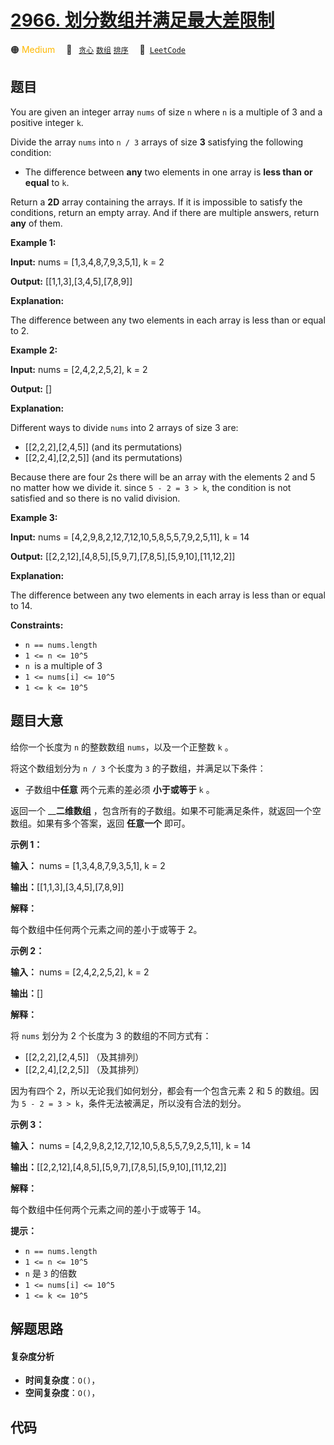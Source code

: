 # [2966. 划分数组并满足最大差限制](https://leetcode.com/problems/divide-array-into-arrays-with-max-difference)

🟠 <font color=#ffb800>Medium</font>&emsp; 🔖&ensp; [`贪心`](/tag/greedy.md) [`数组`](/tag/array.md) [`排序`](/tag/sorting.md)&emsp; 🔗&ensp;[`LeetCode`](https://leetcode.com/problems/divide-array-into-arrays-with-max-difference)

## 题目

You are given an integer array `nums` of size `n` where `n` is a multiple of 3
and a positive integer `k`.

Divide the array `nums` into `n / 3` arrays of size **3** satisfying the
following condition:

  * The difference between **any** two elements in one array is **less than or equal** to `k`.

Return a **2D** array containing the arrays. If it is impossible to satisfy
the conditions, return an empty array. And if there are multiple answers,
return **any** of them.



**Example 1:**

**Input:** nums = [1,3,4,8,7,9,3,5,1], k = 2

**Output:** [[1,1,3],[3,4,5],[7,8,9]]

**Explanation:**

The difference between any two elements in each array is less than or equal to
2.

**Example 2:**

**Input:** nums = [2,4,2,2,5,2], k = 2

**Output:** []

**Explanation:**

Different ways to divide `nums` into 2 arrays of size 3 are:

  * [[2,2,2],[2,4,5]] (and its permutations)
  * [[2,2,4],[2,2,5]] (and its permutations)

Because there are four 2s there will be an array with the elements 2 and 5 no
matter how we divide it. since `5 - 2 = 3 > k`, the condition is not satisfied
and so there is no valid division.

**Example 3:**

**Input:** nums = [4,2,9,8,2,12,7,12,10,5,8,5,5,7,9,2,5,11], k = 14

**Output:** [[2,2,12],[4,8,5],[5,9,7],[7,8,5],[5,9,10],[11,12,2]]

**Explanation:**

The difference between any two elements in each array is less than or equal to
14.



**Constraints:**

  * `n == nums.length`
  * `1 <= n <= 10^5`
  * `n `is a multiple of 3
  * `1 <= nums[i] <= 10^5`
  * `1 <= k <= 10^5`


## 题目大意

给你一个长度为 `n` 的整数数组 `nums`，以及一个正整数 `k` 。

将这个数组划分为 `n / 3` 个长度为 `3` 的子数组，并满足以下条件：

  * 子数组中**任意** 两个元素的差必须 **小于或等于** `k` 。

返回一个 __**二维数组** ，包含所有的子数组。如果不可能满足条件，就返回一个空数组。如果有多个答案，返回 **任意一个** 即可。



**示例 1：**

**输入：** nums = [1,3,4,8,7,9,3,5,1], k = 2

**输出：**[[1,1,3],[3,4,5],[7,8,9]]

**解释：**

每个数组中任何两个元素之间的差小于或等于 2。

**示例 2：**

**输入：** nums = [2,4,2,2,5,2], k = 2

**输出：**[]

**解释：**

将 `nums` 划分为 2 个长度为 3 的数组的不同方式有：

  * [[2,2,2],[2,4,5]] （及其排列）
  * [[2,2,4],[2,2,5]] （及其排列）

因为有四个 2，所以无论我们如何划分，都会有一个包含元素 2 和 5 的数组。因为 `5 - 2 = 3 > k`，条件无法被满足，所以没有合法的划分。

**示例 3：**

**输入：** nums = [4,2,9,8,2,12,7,12,10,5,8,5,5,7,9,2,5,11], k = 14

**输出：**[[2,2,12],[4,8,5],[5,9,7],[7,8,5],[5,9,10],[11,12,2]]

**解释：**

每个数组中任何两个元素之间的差小于或等于 14。



**提示：**

  * `n == nums.length`
  * `1 <= n <= 10^5`
  * `n` 是 `3` 的倍数
  * `1 <= nums[i] <= 10^5`
  * `1 <= k <= 10^5`


## 解题思路

#### 复杂度分析

- **时间复杂度**：`O()`，
- **空间复杂度**：`O()`，

## 代码

```javascript

```